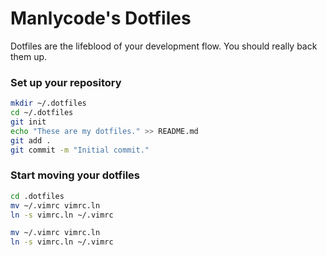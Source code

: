 # Manlycode's Dotfiles

Dotfiles are the lifeblood of your development flow. You should really back them up. 

### Set up your repository

```bash
mkdir ~/.dotfiles
cd ~/.dotfiles
git init
echo "These are my dotfiles." >> README.md
git add .
git commit -m "Initial commit."
```

### Start moving your dotfiles
```bash
cd .dotfiles
mv ~/.vimrc vimrc.ln
ln -s vimrc.ln ~/.vimrc

mv ~/.vimrc vimrc.ln
ln -s vimrc.ln ~/.vimrc
```
